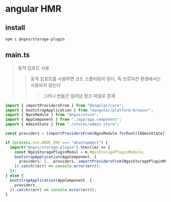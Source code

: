 # angular HMR

## install

```sh
npm i @ngxs/storage-plugin
```

## main.ts

> 동적 임포트 사용
>
> > 동적 임포트를 사용하면 코드 스플리팅이 된다, 즉 프로덕션 환경에서는 사용되지 않는다
> >
> > > 그러나 번들은 일어남 청크 파일로 존재

```ts
import { importProvidersFrom } from "@angular/core";
import { bootstrapApplication } from "@angular/platform-browser";
import { NgxsModule } from "@ngxs/store";
import { AppComponent } from "./app/app.component";
import { AdminState } from "./stores/admin.store";

const providers = [importProvidersFrom(NgxsModule.forRoot([AdminState]))];

if (process.env.NODE_ENV === "development") {
  import("@ngxs/storage-plugin").then((m) => {
    const NgxsStoragePluginModul = m.NgxsStoragePluginModule;
    bootstrapApplication(AppComponent, {
      providers: [...providers, importProvidersFrom(NgxsStoragePluginModul.forRoot())],
    }).catch((err) => console.error(err));
  });
} else {
  bootstrapApplication(AppComponent, {
    providers,
  }).catch((err) => console.error(err));
}
```
